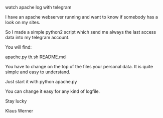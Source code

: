 watch apache log with telegram

I have an apache webserver running and want to know if somebody has a look on my sites.

So I made a simple python2 script which send me always the last access data into my telegram account.

You will find:

apache.py
th.sh
README.md

You have to change on the top of the files your personal data.
It is quite simple and easy to understand.

Just start it with python apache.py

You can change it easy for any kind of logfile.

Stay lucky

Klaus Werner

